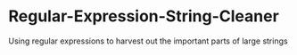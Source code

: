 # Regular-Expression-String-Cleaner
Using regular expressions to harvest out the important parts of large strings
